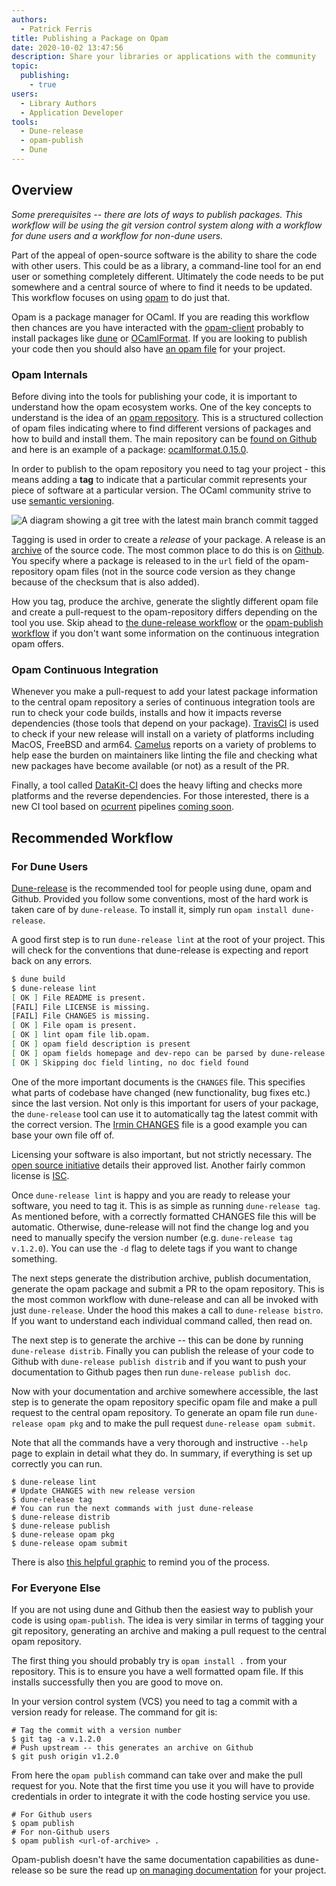 ```yaml
---
authors:
  - Patrick Ferris
title: Publishing a Package on Opam
date: 2020-10-02 13:47:56
description: Share your libraries or applications with the community
topic: 
  publishing: 
    - true
users:
  - Library Authors
  - Application Developer
tools:
  - Dune-release
  - opam-publish
  - Dune
---
```


## Overview

*Some prerequisites -- there are lots of ways to publish packages. This workflow will be using the git version control system along with a workflow for dune users and a workflow for non-dune users.*

Part of the appeal of open-source software is the ability to share the code with other users. This could be as a library, a command-line tool for an end user or something completely different. Ultimately the code needs to be put somewhere and a central source of where to find it needs to be updated. This workflow focuses on using [opam](/pages/opam) to do just that. 

Opam is a package manager for OCaml. If you are reading this workflow then chances are you have interacted with the [opam-client](/pages/opam-client) probably to install packages like [dune](/platform/dune) or [OCamlFormat](/platform/ocamlformat). If you are looking to publish your code then you should also have [an opam file](/workflows/starting-a-new-project#generating-an-opam-file) for your project.

### Opam Internals

Before diving into the tools for publishing your code, it is important to understand how the opam ecosystem works. One of the key concepts to understand is the idea of an [opam repository](/pages/opam-client#repositories). This is a structured collection of opam files indicating where to find different versions of packages and how to build and install them. The main repository can be [found on Github](https://github.com/ocaml/opam-repository) and here is an example of a package: [ocamlformat.0.15.0](https://github.com/ocaml/opam-repository/blob/master/packages/ocamlformat/ocamlformat.0.15.0/opam).

In order to publish to the opam repository you need to tag your project - this means adding a **tag** to indicate that a particular commit represents your piece of software at a particular version. The OCaml community strive to use [semantic versioning](https://semver.org/).

![A diagram showing a git tree with the latest main branch commit tagged](/images/git-tag.png)

Tagging is used in order to create a *release* of your package. A release is an [archive](https://en.wikipedia.org/wiki/Tar_(computing)) of the source code. The most common place to do this is on [Github](https://github.blog/2013-07-02-release-your-software/). You specify where a package is released to in the `url` field of the opam-repository opam files (not in the source code version as they change because of the checksum that is also added).

How you tag, produce the archive, generate the slightly different opam file and create a pull-request to the opam-repository differs depending on the tool you use. Skip ahead to [the dune-release workflow](#for-dune-users) or the [opam-publish workflow](#for-everyone-else) if you don't want some information on the continuous integration opam offers.

### Opam Continuous Integration 

Whenever you make a pull-request to add your latest package information to the central opam repository a series of continuous integration tools are run to check your code builds, installs and how it impacts reverse dependencies (those tools that depend on your package). [TravisCI](https://travis-ci.com/) is used to check if your new release will install on a variety of platforms including MacOS, FreeBSD and arm64. [Camelus](https://github.com/ocaml-opam/Camelus) reports on a variety of problems to help ease the burden on maintainers like linting the file and checking what new packages have become available (or not) as a result of the PR. 

Finally, a tool called [DataKit-CI](https://github.com/moby/datakit/tree/master/ci) does the heavy lifting and checks more platforms and the reverse dependencies. For those interested, there is a new CI tool based on [ocurrent](https://github.com/ocurrent/ocurrent) pipelines [coming soon](https://www.youtube.com/watch?v=HjcCUZ9i-ug).

## Recommended Workflow

### For Dune Users 

[Dune-release](/platform/dune-release) is the recommended tool for people using dune, opam and Github. Provided you follow some conventions, most of the hard work is taken care of by `dune-release`. To install it, simply run `opam install dune-release`. 

A good first step is to run `dune-release lint` at the root of your project. This will check for the conventions that dune-release is expecting and report back on any errors. 

```sh non-deterministic=output,dir=examples/project
$ dune build
$ dune-release lint 
[ OK ] File README is present.
[FAIL] File LICENSE is missing.
[FAIL] File CHANGES is missing.
[ OK ] File opam is present.
[ OK ] lint opam file lib.opam.
[ OK ] opam field description is present
[ OK ] opam fields homepage and dev-repo can be parsed by dune-release
[ OK ] Skipping doc field linting, no doc field found
```

One of the more important documents is the `CHANGES` file. This specifies what parts of codebase have changed (new functionality, bug fixes etc.) since the last version. Not only is this important for users of your package, the `dune-release` tool can use it to automatically tag the latest commit with the correct version. The [Irmin CHANGES](https://github.com/mirage/irmin/blob/master/CHANGES.md#220-2020-06-26) file is a good example you can base your own file off of. 

Licensing your software is also important, but not strictly necessary. The [open source initiative](https://opensource.org/licenses) details their approved list. Another fairly common license is [ISC](https://en.wikipedia.org/wiki/ISC_license). 

Once `dune-release lint` is happy and you are ready to release your software, you need to tag it. This is as simple as running `dune-release tag`. As mentioned before, with a correctly formatted CHANGES file this will be automatic. Otherwise, dune-release will not find the change log and you need to manually specify the version number (e.g. `dune-release tag v.1.2.0`). You can use the `-d` flag to delete tags if you want to change something. 

The next steps generate the distribution archive, publish documentation, generate the opam package and submit a PR to the opam repository. This is the most common workflow with dune-release and can all be invoked with just `dune-release`. Under the hood this makes a call to `dune-release bistro`. If you want to understand each individual command called, then read on.

The next step is to generate the archive -- this can be done by running `dune-release distrib`. Finally you can publish the release of your code to Github with `dune-release publish distrib` and if you want to push your documentation to Github pages then run `dune-release publish doc`. 

Now with your documentation and archive somewhere accessible, the last step is to generate the opam repository specific opam file and make a pull request to the central opam repository. To generate an opam file run `dune-release opam pkg` and to make the pull request `dune-release opam submit`.  

Note that all the commands have a very thorough and instructive `--help` page to explain in detail what they do. In summary, if everything is set up correctly you can run. 

```
$ dune-release lint 
# Update CHANGES with new release version
$ dune-release tag 
# You can run the next commands with just dune-release
$ dune-release distrib
$ dune-release publish 
$ dune-release opam pkg 
$ dune-release opam submit 
```

There is also [this helpful graphic](/images/dune-release.png) to remind you of the process. 

### For Everyone Else 

If you are not using dune and Github then the easiest way to publish your code is using `opam-publish`. The idea is very similar in terms of tagging your git repository, generating an archive and making a pull request to the central opam repository. 

The first thing you should probably try is `opam install .` from your repository. This is to ensure you have a well formatted opam file. If this installs successfully then you are good to move on. 

In your version control system (VCS) you need to tag a commit with a version ready for release. The command for git is: 

```
# Tag the commit with a version number
$ git tag -a v.1.2.0 
# Push upstream -- this generates an archive on Github
$ git push origin v1.2.0
```

From here the `opam publish` command can take over and make the pull request for you. Note that the first time you use it you will have to provide credentials in order to integrate it with the code hosting service you use. 

```
# For Github users 
$ opam publish 
# For non-Github users 
$ opam publish <url-of-archive> .
```

Opam-publish doesn't have the same documentation capabilities as dune-release so be sure the read up [on managing documentation](/workflows/documenting-your-project) for your project. 
